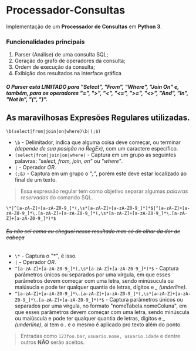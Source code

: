 # **Processador-Consultas**
Implementação de um **Processador de Consultas** em **Python 3**.

### **Funcionalidades principais**
1. Parser (Análise) de uma consulta SQL;
2. Geração do grafo de operadores da consulta;
3. Ordem de execução da consulta;
4. Exibição dos resultados na interface gráfica

##### O Parser está **LIMITADO** para *"Select", "From", "Where", "Join On"* e, também, para os operadores *"=", ">", "<", "<=", ">=", "<>", "And", "In", "Not In", "(", ")"*.

## **As maravilhosas Expresões Regulares utilizadas.**
`\b(select|from|join|on|where)\b|(;$)`
* `\b` - Delimitador, indica que alguma coisa deve começar, ou terminar *(depende de sua posição no RegEx)*, com um caractere específico.
* `(select|from|join|on|where)` - Captura em um grupo as seguintes palavras: *"select, from, join, on"* ou *"where"*.
* `|` - Operador *OR*.
* `(;&)` - Captura em um grupo o *";"*, porém este deve estar localizado ao final de um texto.
> Essa expressão regular tem como objetivo separar algumas *palavras reservadas* do comando SQL.

`\*|^[a-zA-Z]+[a-zA-Z0-9_]*(,\s*[a-zA-Z]+[a-zA-Z0-9_]*)*$|^[a-zA-Z]+[a-zA-Z0-9_]*\.[a-zA-Z]+[a-zA-Z0-9_]*(,\s*[a-zA-Z]+[a-zA-Z0-9_]*\.[a-zA-Z]+[a-zA-Z0-9_]*)*$`
###### *~~Eu não sei como eu cheguei nesse resultado mas só de olhar da dor de cabeça~~*
* `\*` - Captura o *"\*"*, é isso.
* `|` - Operador *OR*.
* `^[a-zA-Z]+[a-zA-Z0-9_]*(,\s*[a-zA-Z]+[a-zA-Z0-9_]*)*$` - Captura parâmetros únicos ou separados por uma vírgula, em que esses parâmetros devem começar com uma letra, sendo minúsucula ou maiúsucla e pode ter qualquer quantia de letras, dígitos e *_ (underline)*.
* `^[a-zA-Z]+[a-zA-Z0-9_]*\.[a-zA-Z]+[a-zA-Z0-9_]*(,\s*[a-zA-Z]+[a-zA-Z0-9_]*\.[a-zA-Z]+[a-zA-Z0-9_]*)*$` - Captura parâmetros únicos ou separados por uma vírgula, no formato "nomeTabela.nomeColuna", em que esses parâmetros devem começar com uma letra, sendo minúscula ou maiúscula e pode ter qualquer quantia de letras, dígitos e *_ (underline)*, ai tem o *.* e o mesmo é aplicado pro texto além do ponto.
> Entradas como `123foo.bar`, `usuario.nome, usuario.idade` e dentre outros **NÃO** serão aceitos.